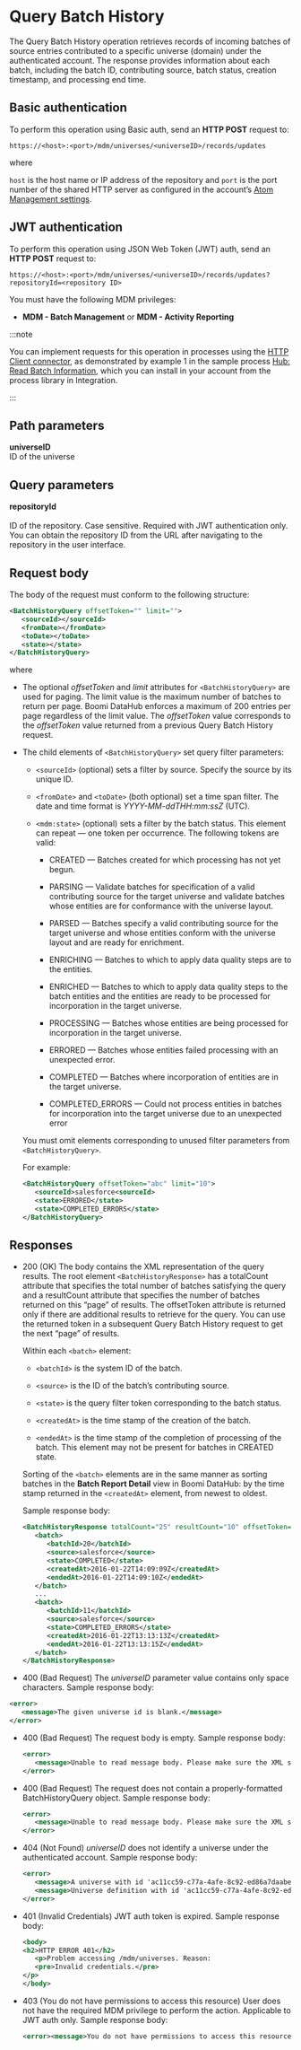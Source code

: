 # Query Batch History 

<head>
  <meta name="guidename" content="DataHub"/>
  <meta name="context" content="GUID-9218bf91-2e7f-4762-966a-645d8c2b9cb9"/>
</head>


The Query Batch History operation retrieves records of incoming batches of source entries contributed to a specific universe \(domain\) under the authenticated account. The response provides information about each batch, including the batch ID, contributing source, batch status, creation timestamp, and processing end time.

## Basic authentication

To perform this operation using Basic auth, send an **HTTP POST** request to:

`https://<host>:<port>/mdm/universes/<universeID>/records/updates`

where

`host` is the host name or IP address of the repository and `port` is the port number of the shared HTTP server as configured in the account’s [Atom Management settings](/docs/Atomsphere/Integration/Integration%20management/c-atm-Atom_Management_b38a3a90-d7f6-4df0-8c00-e75a178dfdfa.md).

## JWT authentication

To perform this operation using JSON Web Token (JWT) auth, send an **HTTP POST** request to:

`https://<host>:<port>/mdm/universes/<universeID>/records/updates?repositoryId=<repository ID>`

You must have the following MDM privileges:

- **MDM - Batch Management** or **MDM - Activity Reporting**

:::note

You can implement requests for this operation in processes using the [HTTP Client connector](/docs/Atomsphere/Integration/Connectors/r-atm-HTTP_Client_connector_d64af80e-febe-4cd2-89ad-e3d0fc53c502.md), as demonstrated by example 1 in the sample process [Hub: Read Batch Information](https://platform.boomi.com/#build;processLibrary=4195924d-7d8a-4b94-ba77-b2d0b56f2824), which you can install in your account from the process library in Integration. 

:::

## Path parameters 

**universeID**  
ID of the universe

## Query parameters

**repositoryId** <br></br>
ID of the repository. Case sensitive. Required with JWT authentication only. You can obtain the repository ID from the URL after navigating to the repository in the user interface.

## Request body

The body of the request must conform to the following structure:

```xml
<BatchHistoryQuery offsetToken="" limit="">
   <sourceId></sourceId>
   <fromDate></fromDate>
   <toDate></toDate>
   <state></state>
</BatchHistoryQuery>
```

where

-   The optional *offsetToken* and *limit* attributes for `<BatchHistoryQuery>` are used for paging. The limit value is the maximum number of batches to return per page. Boomi DataHub enforces a maximum of 200 entries per page regardless of the limit value. The *offsetToken* value corresponds to the *offsetToken* value returned from a previous Query Batch History request.

-   The child elements of `<BatchHistoryQuery>` set query filter parameters:

    -   `<sourceId>` (optional) sets a filter by source. Specify the source by its unique ID.

    -   `<fromDate>` and `<toDate>` (both optional) set a time span filter. The date and time format is *YYYY-MM-ddTHH:mm:ssZ* (UTC).

    -   `<mdm:state>` (optional) sets a filter by the batch status. This element can repeat — one token per occurrence. The following tokens are valid:

        -   CREATED — Batches created for which processing has not yet begun.

        -   PARSING — Validate batches for specification of a valid contributing source for the target universe and validate batches whose entities are for conformance with the universe layout.

        -   PARSED — Batches specify a valid contributing source for the target universe and whose entities conform with the universe layout and are ready for enrichment.

        -   ENRICHING — Batches to which to apply data quality steps are to the entities.

        -   ENRICHED — Batches to which to apply data quality steps to the batch entities and the entities are ready to be processed for incorporation in the target universe.

        -   PROCESSING — Batches whose entities are being processed for incorporation in the target universe.

        -   ERRORED — Batches whose entities failed processing with an unexpected error.

        -   COMPLETED — Batches where incorporation of entities are in the target universe.

        -   COMPLETED\_ERRORS — Could not process entities in batches for incorporation into the target universe due to an unexpected error

    You must omit elements corresponding to unused filter parameters from `<BatchHistoryQuery>`.

    For example:

    ```xml
    <BatchHistoryQuery offsetToken="abc" limit="10">
       <sourceId>salesforce<sourceId>
       <state>ERRORED</state>
       <state>COMPLETED_ERRORS</state>
    </BatchHistoryQuery>
    
    ```

## Responses 

-   200 \(OK\) The body contains the XML representation of the query results. The root element `<BatchHistoryResponse>` has a totalCount attribute that specifies the total number of batches satisfying the query and a resultCount attribute that specifies the number of batches returned on this “page” of results. The offsetToken attribute is returned only if there are additional results to retrieve for the query. You can use the returned token in a subsequent Query Batch History request to get the next “page” of results.

    Within each `<batch>` element:

    -   `<batchId>` is the system ID of the batch.

    -   `<source>` is the ID of the batch’s contributing source.

    -   `<state>` is the query filter token corresponding to the batch status.

    -   `<createdAt>` is the time stamp of the creation of the batch.

    -   `<endedAt>` is the time stamp of the completion of processing of the batch. This element may not be present for batches in CREATED state.

    Sorting of the `<batch>` elements are in the same manner as sorting batches in the **Batch Report Detail** view in Boomi DataHub: by the time stamp returned in the `<createdAt>` element, from newest to oldest.

    Sample response body:

    ```xml
    <BatchHistoryResponse totalCount="25" resultCount="10" offsetToken="MQ==">
       <batch>
          <batchId>20</batchId>
          <source>salesforce</source>
          <state>COMPLETED</state>
          <createdAt>2016-01-22T14:09:09Z</createdAt>
          <endedAt>2016-01-22T14:09:10Z</endedAt>
       </batch>
       ... 
       <batch>
          <batchId>11</batchId>
          <source>salesforce</source>
          <state>COMPLETED_ERRORS</state>
          <createdAt>2016-01-22T13:13:13Z</createdAt>
          <endedAt>2016-01-22T13:13:15Z</endedAt>
       </batch>
    </BatchHistoryResponse>
    
    ```

-   400 (Bad Request) The *universeID* parameter value contains only space characters. Sample response body:

   ```xml
   <error>
      <message>The given universe id is blank.</message>
   </error> 
   ```

- 400 (Bad Request) The request body is empty. Sample response body:

   ```xml
   <error>
      <message>Unable to read message body. Please make sure the XML structure is correct.</message>
   </error> 
   ```

-   400 \(Bad Request\) The request does not contain a properly-formatted BatchHistoryQuery object. Sample response body:

    ```xml
    <error>
       <message>Unable to read message body. Please make sure the XML structure is correct.</message>
    </error>
    ```

- 404 (Not Found) *universeID* does not identify a universe under the authenticated account. Sample response body:

   ```xml
   <error>
      <message>A universe with id 'ac11cc59-c77a-4afe-8c92-ed86a7daabec' does not exist.</message>
      <message>Universe definition with id 'ac11cc59-c77a-4afe-8c92-ed86a7daabec' could not be loaded from plugin component directory 'plugins/mdm/bundles/ac11cc59-c77a-4afe-8c92-ed86a7daabec'.</message>
   </error> 
   ```

- 401 (Invalid Credentials) JWT auth token is expired. Sample response body:
   ```xml
   <body>
   <h2>HTTP ERROR 401</h2>
      <p>Problem accessing /mdm/universes. Reason:
      <pre>Invalid credentials.</pre>
   </p>
   </body>
   ```

- 403 (You do not have permissions to access this resource) User does not have the required MDM privilege to perform the action. Applicable to JWT auth only. Sample response body:

   ```xml
   <error><message>You do not have permissions to access this resource.</message></error>
   ```